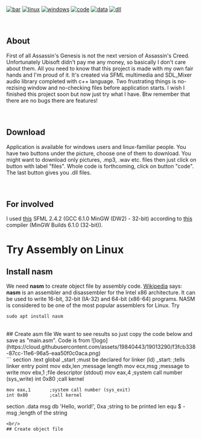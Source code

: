 [![bar](https://cloud.githubusercontent.com/assets/19840443/25200350/4d0039c2-254e-11e7-906d-5fd63c3f76ee.png)](https://youtu.be/F4lgM118sAE)
[![linux](https://cloud.githubusercontent.com/assets/19840443/25199468/3b54c178-254b-11e7-9d29-7f582afc42d9.png)](https://drive.google.com/uc?export=download&id=0B36D1JHNNqr-cWNhOFhqQ0RjSk0)
[![windows](https://cloud.githubusercontent.com/assets/19840443/25199497/515257ba-254b-11e7-89d8-d3ce908ba02f.png)](https://drive.google.com/uc?export=download&id=0B36D1JHNNqr-MGJmamFyRzlja28)
[![code](https://cloud.githubusercontent.com/assets/19840443/25199629/bf2eb86e-254b-11e7-9cf7-52199eaf50a6.png)](https://drive.google.com/uc?export=download&id=0B36D1JHNNqr-LVhidzZnQjFEZ0U)
[![data](https://cloud.githubusercontent.com/assets/19840443/25199526/682e43b8-254b-11e7-889f-d61a7ce0aa80.png)](https://drive.google.com/uc?export=download&id=0B36D1JHNNqr-Rks3TmFMaWt5bTQ)
[![dll](https://cloud.githubusercontent.com/assets/19840443/25199506/5bf2a698-254b-11e7-95b0-1d6e6e1d33d6.png)](https://drive.google.com/uc?export=download&id=0B36D1JHNNqr-YmJhaWxXWUdDM3c)
<br/>
<br/>
<br/>
## About
First of all Assassin's Genesis is not the next version of Assassin's Creed. Unfortunately Ubisoft didn't pay me any money, so basically I don't care about them. All you need to know that this project is made with my own fair hands and I'm proud of it. It's created via SFML multimedia and SDL_Mixer audio library completed with c++ language. Two frustrating things is no-rezising window and no-checking files before application starts. I wish I finished this project soon but now just try what I have. Btw remember that there are no bugs there are features!
<br/>
<br/>
<br/>
## Download
Application is available for windows users and linux-familiar people. You have two buttons under the picture, choose one of them to download. You might want to download only pictures, .mp3, .wav etc. files then just click on button with label "files". Whole code is forthcoming, click on button "code". The last button gives you .dll files. 
<br/>
<br/>
<br/>
## For involved
I used [this](https://www.sfml-dev.org/files/SFML-2.4.2-windows-gcc-6.1.0-mingw-32-bit.zip) SFML 2.4.2 (GCC 6.1.0 MinGW (DW2) - 32-bit) according to [this](https://sourceforge.net/projects/mingw-w64/files/Toolchains%20targetting%20Win32/Personal%20Builds/mingw-builds/6.1.0/threads-posix/dwarf/i686-6.1.0-release-posix-dwarf-rt_v5-rev0.7z/download) compiler (MinGW Builds 6.1.0 (32-bit)).

# Try Assembly on Linux

## Install nasm
We need **nasm** to create object file by assembly code. [Wikipedia](https://en.wikipedia.org/wiki/Netwide_Assembler "Click me!") says: **nasm** is an assembler and disassembler for the Intel x86 architecture. It can be used to write 16-bit, 32-bit (IA-32) and 64-bit (x86-64) programs. NASM is considered to be one of the most popular assemblers for Linux. Try <br/>
```
sudo apt install nasm
```
<br/>
## Create asm file
We want to see results so just copy the code below and save as "main.asm". Code is from ![logo](https://cloud.githubusercontent.com/assets/19840443/19013290/f3fcb338-87cc-11e6-96a5-eaa50f0c0aca.png)<br/>
``` 
section	.text
    global _start   ;must be declared for linker (ld)
_start:	            ;tells linker entry point
    mov	edx,len     ;message length
    mov	ecx,msg     ;message to write
    mov	ebx,1       ;file descriptor (stdout)
    mov	eax,4       ;system call number (sys_write)
    int	0x80        ;call kernel
	
    mov	eax,1       ;system call number (sys_exit)
    int	0x80        ;call kernel

section	.data
msg db 'Hello, world!', 0xa  ;string to be printed
len equ $ - msg     ;length of the string
```
<br/>
## Create object file
